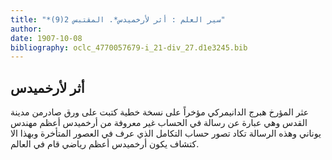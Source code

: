 ```yaml
---
title: "*سير العلم : أثر لأرخميدس*. المقتبس 2(9)"
author: 
date: 1907-10-08
bibliography: oclc_4770057679-i_21-div_27.d1e3245.bib
---
```




##  أثر لأرخميدس 


 عثر المؤرخ هبرج الدانيمركي مؤخراً على نسخة خطية كتبت على ورق صادرمن مدينة القدس وهي عبارة عن رسالة في الحساب غير معروفة من أرخميدس أعظم مهندس يوناني وهذه الرسالة تكاد تصور حساب التكامل الذي عرف في العصور المتأخرة وبهذا الا كتشاف يكون أرخميدس أعظم رياضي قام في العالم. 
